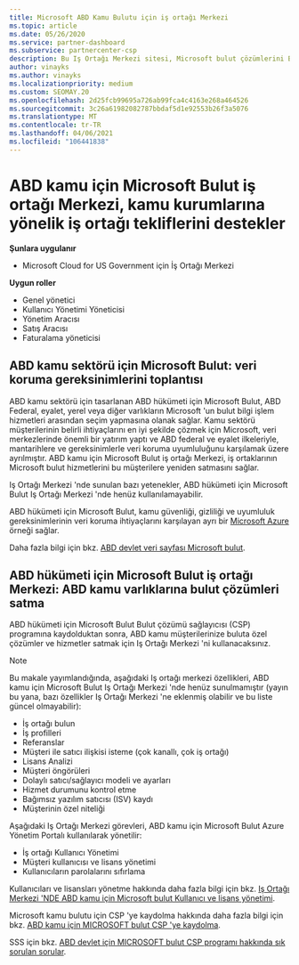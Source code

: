 ```yaml
---
title: Microsoft ABD Kamu Bulutu için iş ortağı Merkezi
ms.topic: article
ms.date: 05/26/2020
ms.service: partner-dashboard
ms.subservice: partnercenter-csp
description: Bu Iş Ortağı Merkezi sitesi, Microsoft bulut çözümlerini Birleşik Devletler kamu kurumları ile çalışan müşterilere sunan Microsoft iş ortakları içindir.
author: vinayks
ms.author: vinayks
ms.localizationpriority: medium
ms.custom: SEOMAY.20
ms.openlocfilehash: 2d25fcb99695a726ab99fca4c4163e268a464526
ms.sourcegitcommit: 3c26a61982082787bbdaf5d1e92553b26f3a5076
ms.translationtype: MT
ms.contentlocale: tr-TR
ms.lasthandoff: 04/06/2021
ms.locfileid: "106441838"
---
```

# <a name="partner-center-for-microsoft-cloud-for-us-government-supports-partner-offers-to-government-agencies"></a>ABD kamu için Microsoft Bulut iş ortağı Merkezi, kamu kurumlarına yönelik iş ortağı tekliflerini destekler

**Şunlara uygulanır**

- Microsoft Cloud for US Government için İş Ortağı Merkezi

**Uygun roller**

- Genel yönetici
- Kullanıcı Yönetimi Yöneticisi
- Yönetim Aracısı
- Satış Aracısı
- Faturalama yöneticisi

## <a name="microsoft-cloud-for-us-government-meeting-data-protection-requirements"></a>ABD kamu sektörü için Microsoft Bulut: veri koruma gereksinimlerini toplantısı

ABD kamu sektörü için tasarlanan ABD hükümeti için Microsoft Bulut, ABD Federal, eyalet, yerel veya diğer varlıkların Microsoft 'un bulut bilgi işlem hizmetleri arasından seçim yapmasına olanak sağlar. Kamu sektörü müşterilerinin belirli ihtiyaçlarını en iyi şekilde çözmek için Microsoft, veri merkezlerinde önemli bir yatırım yaptı ve ABD federal ve eyalet ilkeleriyle, mantarihlere ve gereksinimlerle veri koruma uyumluluğunu karşılamak üzere ayrılmıştır. ABD kamu için Microsoft Bulut iş ortağı Merkezi, iş ortaklarının Microsoft bulut hizmetlerini bu müşterilere yeniden satmasını sağlar.

Iş Ortağı Merkezi 'nde sunulan bazı yetenekler, ABD hükümeti için Microsoft Bulut Iş Ortağı Merkezi 'nde henüz kullanılamayabilir.

ABD hükümeti için Microsoft Bulut, kamu güvenliği, gizliliği ve uyumluluk gereksinimlerinin veri koruma ihtiyaçlarını karşılayan ayrı bir [Microsoft Azure](https://azure.microsoft.com/overview/clouds/government/) örneği sağlar. 

Daha fazla bilgi için bkz. [ABD devlet veri sayfası Microsoft bulut](https://download.microsoft.com/download/C/9/C/C9CA3002-DFC4-4ADA-841F-DF42AEC042FB/Microsoft_Azure_Government_Datasheet_EN_US.PDF).

## <a name="partner-center-for-microsoft-cloud-for-us-government-selling-cloud-solutions-to-us-government-entities"></a>ABD hükümeti için Microsoft Bulut iş ortağı Merkezi: ABD kamu varlıklarına bulut çözümleri satma

ABD hükümeti için Microsoft Bulut Bulut çözümü sağlayıcısı (CSP) programına kaydolduktan sonra, ABD kamu müşterilerinize buluta özel çözümler ve hizmetler satmak için Iş Ortağı Merkezi 'ni kullanacaksınız. 

> [!NOTE]  
> Bu makale yayımlandığında, aşağıdaki Iş ortağı merkezi özellikleri, ABD kamu için Microsoft Bulut Iş Ortağı Merkezi 'nde henüz sunulmamıştır (yayın bu yana, bazı özellikler Iş Ortağı Merkezi 'ne eklenmiş olabilir ve bu liste güncel olmayabilir):

- İş ortağı bulun
- İş profilleri
- Referanslar
- Müşteri ile satıcı ilişkisi isteme (çok kanallı, çok iş ortağı)
- Lisans Analizi
- Müşteri öngörüleri
- Dolaylı satıcı/sağlayıcı modeli ve ayarları
- Hizmet durumunu kontrol etme
- Bağımsız yazılım satıcısı (ISV) kaydı
- Müşterinin özel niteliği

Aşağıdaki Iş Ortağı Merkezi görevleri, ABD kamu için Microsoft Bulut Azure Yönetim Portalı kullanılarak yönetilir: 

- İş ortağı Kullanıcı Yönetimi
- Müşteri kullanıcısı ve lisans yönetimi
- Kullanıcıların parolalarını sıfırlama

Kullanıcıları ve lisansları yönetme hakkında daha fazla bilgi için bkz. [Iş Ortağı Merkezi 'NDE ABD kamu için Microsoft bulut Kullanıcı ve lisans yönetimi](user-management-in-partner-center-for-microsoft-us-govt-cloud.md).

Microsoft kamu bulutu için CSP 'ye kaydolma hakkında daha fazla bilgi için bkz. [ABD kamu için MICROSOFT bulut CSP 'ye kaydolma](enroll-in-csp-for-microsoft-us-govt-cloud.md).

SSS için bkz. [ABD devlet için MICROSOFT bulut CSP programı hakkında sık sorulan sorular](faq-for-us-govt-cloud.md).
